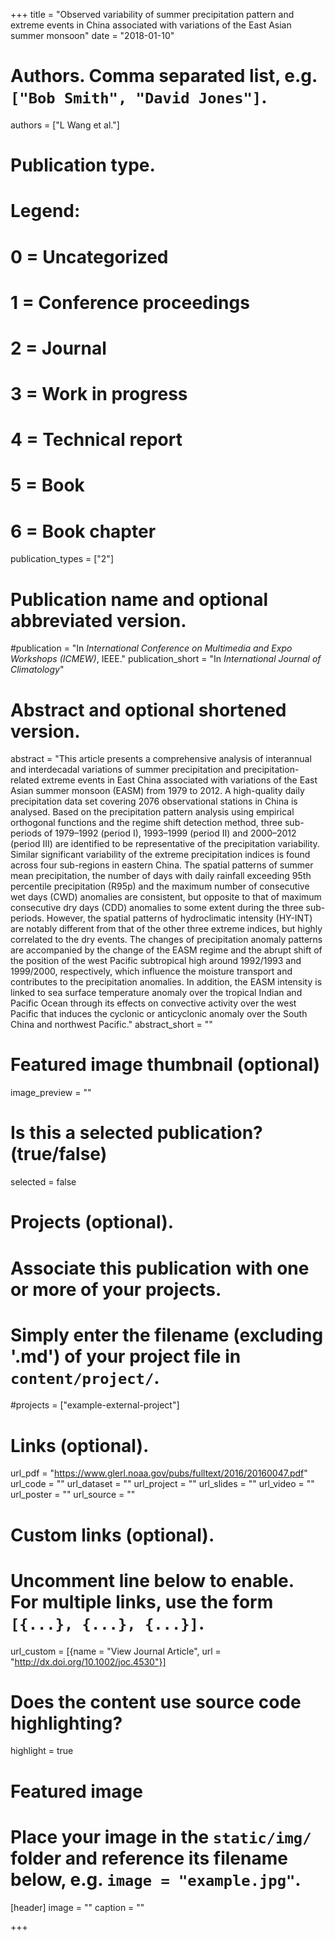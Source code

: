 +++
title = "Observed variability of summer precipitation pattern and extreme events in China associated with variations of the East Asian summer monsoon"
date = "2018-01-10"

# Authors. Comma separated list, e.g. `["Bob Smith", "David Jones"]`.
authors = ["L Wang et al."]

# Publication type.
# Legend:
# 0 = Uncategorized
# 1 = Conference proceedings
# 2 = Journal
# 3 = Work in progress
# 4 = Technical report
# 5 = Book
# 6 = Book chapter
publication_types = ["2"]

# Publication name and optional abbreviated version.
#publication = "In *International Conference on Multimedia and Expo Workshops (ICMEW)*, IEEE."
publication_short = "In *International Journal of Climatology*"

# Abstract and optional shortened version.
abstract = "This article presents a comprehensive analysis of interannual and interdecadal variations of summer precipitation and precipitation-related extreme events in East China associated with variations of the East Asian summer monsoon (EASM) from 1979 to 2012. A high-quality daily precipitation data set covering 2076 observational stations in China is analysed. Based on the precipitation pattern analysis using empirical orthogonal functions and the regime shift detection method, three sub-periods of 1979–1992 (period I), 1993–1999 (period II) and 2000–2012 (period III) are identified to be representative of the precipitation variability. Similar significant variability of the extreme precipitation indices is found across four sub-regions in eastern China. The spatial patterns of summer mean precipitation, the number of days with daily rainfall exceeding 95th percentile precipitation (R95p) and the maximum number of consecutive wet days (CWD) anomalies are consistent, but opposite to that of maximum consecutive dry days (CDD) anomalies to some extent during the three sub-periods. However, the spatial patterns of hydroclimatic intensity (HY-INT) are notably different from that of the other three extreme indices, but highly correlated to the dry events. The changes of precipitation anomaly patterns are accompanied by the change of the EASM regime and the abrupt shift of the position of the west Pacific subtropical high around 1992/1993 and 1999/2000, respectively, which influence the moisture transport and contributes to the precipitation anomalies. In addition, the EASM intensity is linked to sea surface temperature anomaly over the tropical Indian and Pacific Ocean through its effects on convective activity over the west Pacific that induces the cyclonic or anticyclonic anomaly over the South China and northwest Pacific."
abstract_short = ""

# Featured image thumbnail (optional)
image_preview = ""

# Is this a selected publication? (true/false)
selected = false

# Projects (optional).
#   Associate this publication with one or more of your projects.
#   Simply enter the filename (excluding '.md') of your project file in `content/project/`.
#projects = ["example-external-project"]

# Links (optional).
url_pdf = "https://www.glerl.noaa.gov/pubs/fulltext/2016/20160047.pdf"
url_code = ""
url_dataset = ""
url_project = ""
url_slides = ""
url_video = ""
url_poster = ""
url_source = ""

# Custom links (optional).
#   Uncomment line below to enable. For multiple links, use the form `[{...}, {...}, {...}]`.
url_custom = [{name = "View Journal Article", url = "http://dx.doi.org/10.1002/joc.4530"}]

# Does the content use source code highlighting?
highlight = true

# Featured image
# Place your image in the `static/img/` folder and reference its filename below, e.g. `image = "example.jpg"`.
[header]
image = ""
caption = ""

+++

